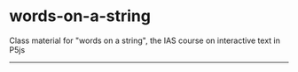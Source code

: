 # words-on-a-string
Class material for "words on a string", the IAS course on interactive text in P5js

---
